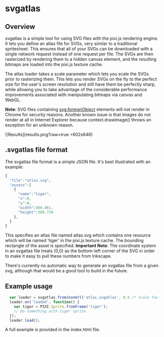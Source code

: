 # svgatlas

## Overview

svgatlas is a simple tool for using SVG files with the pixi.js rendering engine. It lets you define an atlas file for SVGs, very similar to a traditional spritesheet. This ensures that all of your SVGs can be downloaded with a single network request instead of one request per file. The SVGs are then rasterized by rendering them to a hidden canvas element, and the resulting bitmaps are loaded into the pixi.js texture cache.

The atlas loader takes a scale parameter which lets you scale the SVGs prior to rasterizing them. This lets you render SVGs on the fly to the perfect size for the user's screen resolution and still have them be perfectly sharp, while allowing you to take advantage of the considerable performance improvements associated with manipulating bitmaps via canvas and WebGL.

**Note**: SVG files containing <svg:foreignObject> elements will not render in Chrome for security reasons. Another known issue is that images do not render at all in Internet Explorer because context.drawImage() throws an exception for an unknown reason.

![Results](results.png?raw=true =602x646)

## .svgatlas file format

The svgatlas file format is a simple JSON file. It's best illustrated with an example:

```javascript
{
  "file":"atlas.svg",
  "assets":[
    {
      "name":"tiger",
      "x":0,
      "y":0,
      "width":494.461,
      "height":509.729
    },
  ]
}
```

This specifies an atlas file named atlas.svg which contains one resource which will be named 'tiger' in the pixi.js texture cache. The bounding rectangle of the asset is specified. **Important Note**: The coordinate system in an svgatlas file treats (0,0) as the bottom-left corner of the SVG in order to make it easy to pull these numbers from Inkscape.

There's currently no automatic way to generate an svgatlas file from a given svg, although that would be a good tool to build in the future.

## Example usage

```javascript
  var loader = svgatlas.fromJsonUrl('atlas.svgatlas', 0.5 /* scale factor */);
  loader.on('loaded', function() {
    var tiger = PIXI.Sprite.fromFrame('tiger');
    // Do something with tiger sprite
  });
  loader.load();
```

A full example is provided in the index.html file.